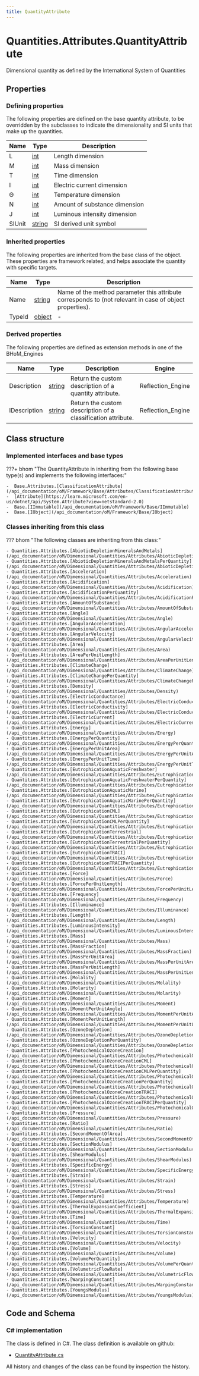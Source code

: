 ```yaml
---
title: QuantityAttribute
---
```


# Quantities.Attributes.QuantityAttribute

Dimensional quantity as defined by the International System of Quantities

## Properties



### Defining properties

The following properties are defined on the base quantity attribute, to be overridden by the subclasses to indicate the dimensionality and SI units that make up the quantities. 

| Name             | Type             | Description      |
|------------------|------------------|------------------|
| L | [int](https://learn.microsoft.com/en-us/dotnet/api/System.Int32?view=netstandard-2.0) | Length dimension |
| M | [int](https://learn.microsoft.com/en-us/dotnet/api/System.Int32?view=netstandard-2.0) | Mass dimension |
| T | [int](https://learn.microsoft.com/en-us/dotnet/api/System.Int32?view=netstandard-2.0) | Time dimension |
| I | [int](https://learn.microsoft.com/en-us/dotnet/api/System.Int32?view=netstandard-2.0) | Electric current dimension |
| Θ | [int](https://learn.microsoft.com/en-us/dotnet/api/System.Int32?view=netstandard-2.0) | Temperature dimension |
| N | [int](https://learn.microsoft.com/en-us/dotnet/api/System.Int32?view=netstandard-2.0) | Amount of substance dimension |
| J | [int](https://learn.microsoft.com/en-us/dotnet/api/System.Int32?view=netstandard-2.0) | Luminous intensity dimension |
| SIUnit | [string](https://learn.microsoft.com/en-us/dotnet/api/System.String?view=netstandard-2.0) | SI derived unit symbol |


### Inherited properties
The following properties are inherited from the base class of the object. These properties are framework related, and helps associate the quantity with specific targets.

| Name             | Type             | Description      |
|------------------|------------------|------------------|
| Name | [string](https://learn.microsoft.com/en-us/dotnet/api/System.String?view=netstandard-2.0) | Name of the method parameter this attribute corresponds to (not relevant in case of object properties). |
| TypeId | [object](https://learn.microsoft.com/en-us/dotnet/api/System.Object?view=netstandard-2.0) | - |


### Derived properties

The following properties are defined as extension methods in one of the BHoM_Engines

| Name             | Type             | Description      |  Engine           |
|------------------|------------------|------------------|------------------|
| Description | [string](https://learn.microsoft.com/en-us/dotnet/api/System.String?view=netstandard-2.0) | Return the custom description of a quantity attribute. | Reflection_Engine |
| IDescription | [string](https://learn.microsoft.com/en-us/dotnet/api/System.String?view=netstandard-2.0) | Return the custom description of a classification attribute. | Reflection_Engine |


## Class structure

### Implemented interfaces and base types

???+ bhom "The QuantityAttribute in inheriting from the following base type(s) and implements the following interfaces:"

    -  Base.Attributes.[ClassificationAttribute](/api_documentation/oM/Framework/Base/Attributes/ClassificationAttribute)
    -  [Attribute](https://learn.microsoft.com/en-us/dotnet/api/System.Attribute?view=netstandard-2.0)
    -  Base.[IImmutable](/api_documentation/oM/Framework/Base/IImmutable)
    -  Base.[IObject](/api_documentation/oM/Framework/Base/IObject)


### Classes inheriting from this class

??? bhom "The following classes are inheriting from this class:"

    - Quantities.Attributes.[AbioticDepletionMineralsAndMetals](/api_documentation/oM/Dimensional/Quantities/Attributes/AbioticDepletionMineralsAndMetals)
    - Quantities.Attributes.[AbioticDepletionMineralsAndMetalsPerQuantity](/api_documentation/oM/Dimensional/Quantities/Attributes/AbioticDepletionMineralsAndMetalsPerQuantity)
    - Quantities.Attributes.[Acceleration](/api_documentation/oM/Dimensional/Quantities/Attributes/Acceleration)
    - Quantities.Attributes.[Acidification](/api_documentation/oM/Dimensional/Quantities/Attributes/Acidification)
    - Quantities.Attributes.[AcidificationPerQuantity](/api_documentation/oM/Dimensional/Quantities/Attributes/AcidificationPerQuantity)
    - Quantities.Attributes.[AmountOfSubstance](/api_documentation/oM/Dimensional/Quantities/Attributes/AmountOfSubstance)
    - Quantities.Attributes.[Angle](/api_documentation/oM/Dimensional/Quantities/Attributes/Angle)
    - Quantities.Attributes.[AngularAcceleration](/api_documentation/oM/Dimensional/Quantities/Attributes/AngularAcceleration)
    - Quantities.Attributes.[AngularVelocity](/api_documentation/oM/Dimensional/Quantities/Attributes/AngularVelocity)
    - Quantities.Attributes.[Area](/api_documentation/oM/Dimensional/Quantities/Attributes/Area)
    - Quantities.Attributes.[AreaPerUnitLength](/api_documentation/oM/Dimensional/Quantities/Attributes/AreaPerUnitLength)
    - Quantities.Attributes.[ClimateChange](/api_documentation/oM/Dimensional/Quantities/Attributes/ClimateChange)
    - Quantities.Attributes.[ClimateChangePerQuantity](/api_documentation/oM/Dimensional/Quantities/Attributes/ClimateChangePerQuantity)
    - Quantities.Attributes.[Density](/api_documentation/oM/Dimensional/Quantities/Attributes/Density)
    - Quantities.Attributes.[ElectricConductance](/api_documentation/oM/Dimensional/Quantities/Attributes/ElectricConductance)
    - Quantities.Attributes.[ElectricConductivity](/api_documentation/oM/Dimensional/Quantities/Attributes/ElectricConductivity)
    - Quantities.Attributes.[ElectricCurrent](/api_documentation/oM/Dimensional/Quantities/Attributes/ElectricCurrent)
    - Quantities.Attributes.[Energy](/api_documentation/oM/Dimensional/Quantities/Attributes/Energy)
    - Quantities.Attributes.[EnergyPerQuantity](/api_documentation/oM/Dimensional/Quantities/Attributes/EnergyPerQuantity)
    - Quantities.Attributes.[EnergyPerUnitArea](/api_documentation/oM/Dimensional/Quantities/Attributes/EnergyPerUnitArea)
    - Quantities.Attributes.[EnergyPerUnitTime](/api_documentation/oM/Dimensional/Quantities/Attributes/EnergyPerUnitTime)
    - Quantities.Attributes.[EutrophicationAquaticFreshwater](/api_documentation/oM/Dimensional/Quantities/Attributes/EutrophicationAquaticFreshwater)
    - Quantities.Attributes.[EutrophicationAquaticFreshwaterPerQuantity](/api_documentation/oM/Dimensional/Quantities/Attributes/EutrophicationAquaticFreshwaterPerQuantity)
    - Quantities.Attributes.[EutrophicationAquaticMarine](/api_documentation/oM/Dimensional/Quantities/Attributes/EutrophicationAquaticMarine)
    - Quantities.Attributes.[EutrophicationAquaticMarinePerQuantity](/api_documentation/oM/Dimensional/Quantities/Attributes/EutrophicationAquaticMarinePerQuantity)
    - Quantities.Attributes.[EutrophicationCML](/api_documentation/oM/Dimensional/Quantities/Attributes/EutrophicationCML)
    - Quantities.Attributes.[EutrophicationCMLPerQuantity](/api_documentation/oM/Dimensional/Quantities/Attributes/EutrophicationCMLPerQuantity)
    - Quantities.Attributes.[EutrophicationTerrestrial](/api_documentation/oM/Dimensional/Quantities/Attributes/EutrophicationTerrestrial)
    - Quantities.Attributes.[EutrophicationTerrestrialPerQuantity](/api_documentation/oM/Dimensional/Quantities/Attributes/EutrophicationTerrestrialPerQuantity)
    - Quantities.Attributes.[EutrophicationTRACI](/api_documentation/oM/Dimensional/Quantities/Attributes/EutrophicationTRACI)
    - Quantities.Attributes.[EutrophicationTRACIPerQuantity](/api_documentation/oM/Dimensional/Quantities/Attributes/EutrophicationTRACIPerQuantity)
    - Quantities.Attributes.[Force](/api_documentation/oM/Dimensional/Quantities/Attributes/Force)
    - Quantities.Attributes.[ForcePerUnitLength](/api_documentation/oM/Dimensional/Quantities/Attributes/ForcePerUnitLength)
    - Quantities.Attributes.[Frequency](/api_documentation/oM/Dimensional/Quantities/Attributes/Frequency)
    - Quantities.Attributes.[Illuminance](/api_documentation/oM/Dimensional/Quantities/Attributes/Illuminance)
    - Quantities.Attributes.[Length](/api_documentation/oM/Dimensional/Quantities/Attributes/Length)
    - Quantities.Attributes.[LuminousIntensity](/api_documentation/oM/Dimensional/Quantities/Attributes/LuminousIntensity)
    - Quantities.Attributes.[Mass](/api_documentation/oM/Dimensional/Quantities/Attributes/Mass)
    - Quantities.Attributes.[MassFraction](/api_documentation/oM/Dimensional/Quantities/Attributes/MassFraction)
    - Quantities.Attributes.[MassPerUnitArea](/api_documentation/oM/Dimensional/Quantities/Attributes/MassPerUnitArea)
    - Quantities.Attributes.[MassPerUnitLength](/api_documentation/oM/Dimensional/Quantities/Attributes/MassPerUnitLength)
    - Quantities.Attributes.[Molality](/api_documentation/oM/Dimensional/Quantities/Attributes/Molality)
    - Quantities.Attributes.[Molarity](/api_documentation/oM/Dimensional/Quantities/Attributes/Molarity)
    - Quantities.Attributes.[Moment](/api_documentation/oM/Dimensional/Quantities/Attributes/Moment)
    - Quantities.Attributes.[MomentPerUnitAngle](/api_documentation/oM/Dimensional/Quantities/Attributes/MomentPerUnitAngle)
    - Quantities.Attributes.[MomentPerUnitLength](/api_documentation/oM/Dimensional/Quantities/Attributes/MomentPerUnitLength)
    - Quantities.Attributes.[OzoneDepletion](/api_documentation/oM/Dimensional/Quantities/Attributes/OzoneDepletion)
    - Quantities.Attributes.[OzoneDepletionPerQuantity](/api_documentation/oM/Dimensional/Quantities/Attributes/OzoneDepletionPerQuantity)
    - Quantities.Attributes.[PhotochemicalOzoneCreation](/api_documentation/oM/Dimensional/Quantities/Attributes/PhotochemicalOzoneCreation)
    - Quantities.Attributes.[PhotochemicalOzoneCreationCML](/api_documentation/oM/Dimensional/Quantities/Attributes/PhotochemicalOzoneCreationCML)
    - Quantities.Attributes.[PhotochemicalOzoneCreationCMLPerQuantity](/api_documentation/oM/Dimensional/Quantities/Attributes/PhotochemicalOzoneCreationCMLPerQuantity)
    - Quantities.Attributes.[PhotochemicalOzoneCreationPerQuantity](/api_documentation/oM/Dimensional/Quantities/Attributes/PhotochemicalOzoneCreationPerQuantity)
    - Quantities.Attributes.[PhotochemicalOzoneCreationTRACI](/api_documentation/oM/Dimensional/Quantities/Attributes/PhotochemicalOzoneCreationTRACI)
    - Quantities.Attributes.[PhotochemicalOzoneCreationTRACIPerQuantity](/api_documentation/oM/Dimensional/Quantities/Attributes/PhotochemicalOzoneCreationTRACIPerQuantity)
    - Quantities.Attributes.[Pressure](/api_documentation/oM/Dimensional/Quantities/Attributes/Pressure)
    - Quantities.Attributes.[Ratio](/api_documentation/oM/Dimensional/Quantities/Attributes/Ratio)
    - Quantities.Attributes.[SecondMomentOfArea](/api_documentation/oM/Dimensional/Quantities/Attributes/SecondMomentOfArea)
    - Quantities.Attributes.[SectionModulus](/api_documentation/oM/Dimensional/Quantities/Attributes/SectionModulus)
    - Quantities.Attributes.[ShearModulus](/api_documentation/oM/Dimensional/Quantities/Attributes/ShearModulus)
    - Quantities.Attributes.[SpecificEnergy](/api_documentation/oM/Dimensional/Quantities/Attributes/SpecificEnergy)
    - Quantities.Attributes.[Strain](/api_documentation/oM/Dimensional/Quantities/Attributes/Strain)
    - Quantities.Attributes.[Stress](/api_documentation/oM/Dimensional/Quantities/Attributes/Stress)
    - Quantities.Attributes.[Temperature](/api_documentation/oM/Dimensional/Quantities/Attributes/Temperature)
    - Quantities.Attributes.[ThermalExpansionCoefficient](/api_documentation/oM/Dimensional/Quantities/Attributes/ThermalExpansionCoefficient)
    - Quantities.Attributes.[Time](/api_documentation/oM/Dimensional/Quantities/Attributes/Time)
    - Quantities.Attributes.[TorsionConstant](/api_documentation/oM/Dimensional/Quantities/Attributes/TorsionConstant)
    - Quantities.Attributes.[Velocity](/api_documentation/oM/Dimensional/Quantities/Attributes/Velocity)
    - Quantities.Attributes.[Volume](/api_documentation/oM/Dimensional/Quantities/Attributes/Volume)
    - Quantities.Attributes.[VolumePerQuantity](/api_documentation/oM/Dimensional/Quantities/Attributes/VolumePerQuantity)
    - Quantities.Attributes.[VolumetricFlowRate](/api_documentation/oM/Dimensional/Quantities/Attributes/VolumetricFlowRate)
    - Quantities.Attributes.[WarpingConstant](/api_documentation/oM/Dimensional/Quantities/Attributes/WarpingConstant)
    - Quantities.Attributes.[YoungsModulus](/api_documentation/oM/Dimensional/Quantities/Attributes/YoungsModulus)


## Code and Schema

### C# implementation

The class is defined in C#. The class definition is available on github:

- [QuantityAttribute.cs](https://github.com/BHoM/BHoM/blob/develop/Quantities_oM/Attributes/Abstract/QuantityAttribute.cs)

All history and changes of the class can be found by inspection the history.

